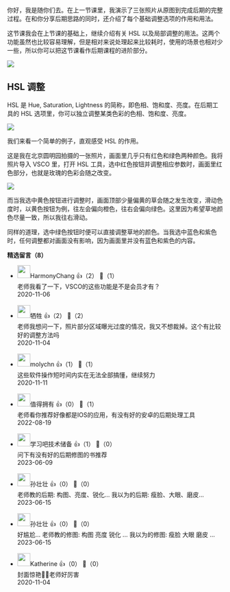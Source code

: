 你好，我是随你们去。在上一节课里，我演示了三张照片从原图到完成后期的完整过程。在和你分享后期思路的同时，还介绍了每个基础调整选项的作用和用法。

这节课我会在上节课的基础上，继续介绍有关 HSL 以及局部调整的用法。这两个功能虽然也比较容易理解，但是相对来说处理起来比较耗时，使用的场景也相对少一些，所以你可以把这节课看作后期课程的进阶部分。

![](https://static001.geekbang.org/resource/image/1d/04/1d18bec45eaf65ca264ce38255e45304.png?wh=1920%2A1080)

## HSL 调整

HSL 是 Hue, Saturation, Lightness 的简称，即色相、饱和度、亮度。在后期工具的 HSL 选项里，你可以独立调整某类色彩的色相、饱和度、亮度。

![](https://static001.geekbang.org/resource/image/ca/ff/caffb4fa846683f37666de54ec630fff.jpg?wh=1529%2A1353)

我们来看一个简单的例子，直观感受 HSL 的作用。

这是我在北京圆明园拍摄的一张照片，画面里几乎只有红色和绿色两种颜色。我将照片导入 VSCO 里，打开 HSL 工具，选中红色按钮并调整相应参数时，画面里红色部分，也就是玫瑰的色彩会随之改变。

![](https://static001.geekbang.org/resource/image/4d/73/4db0d563077b54c90907ba0bc7137973.jpg?wh=1529%2A1353)

而当我选中黄色按钮进行调整时，画面顶部少量偏黄的草会随之发生改变，滑动色度时，以黄色按钮为例，往左会偏向橙色，往右会偏向绿色。这里因为希望草地颜色尽量一致，所以我往右滑动。

同样的道理，选中绿色按钮时便可以直接调整草地的颜色。当我选中蓝色和紫色时，任何调整都对画面没有影响，因为画面里并没有蓝色和紫色的内容。
<div><strong>精选留言（8）</strong></div><ul>
<li><img src="https://static001.geekbang.org/account/avatar/00/0f/46/19/8497686b.jpg" width="30px"><span>HarmonyChang</span> 👍（2） 💬（1）<div>老师我看了一下，VSCO的这些功能是不是会员才有？</div>2020-11-06</li><br/><li><img src="https://static001.geekbang.org/account/avatar/00/18/b5/ca/bba4d696.jpg" width="30px"><span>牺牲</span> 👍（2） 💬（2）<div>老师我想问一下，照片部分区域曝光过度的情况，我又不想裁掉。这个有比较好的调整方法吗</div>2020-11-04</li><br/><li><img src="https://static001.geekbang.org/account/avatar/00/0f/a0/05/eb52e32a.jpg" width="30px"><span>molychn</span> 👍（1） 💬（1）<div>这些软件操作短时间内实在无法全部搞懂，继续努力</div>2020-11-11</li><br/><li><img src="https://static001.geekbang.org/account/avatar/00/1d/3a/f4/b0e5dadb.jpg" width="30px"><span>值得拥有</span> 👍（0） 💬（1）<div>老师看你推荐好像都是IOS的应用，有没有好的安卓的后期处理工具</div>2022-08-19</li><br/><li><img src="https://static001.geekbang.org/account/avatar/00/11/50/6c/3a2db6f7.jpg" width="30px"><span>学习吧技术储备</span> 👍（1） 💬（0）<div>问下有没有好的后期修图的书推荐</div>2023-06-09</li><br/><li><img src="https://static001.geekbang.org/account/avatar/00/18/80/62/417e2104.jpg" width="30px"><span>孙壮壮</span> 👍（0） 💬（0）<div>老师教的后期: 构图、亮度、锐化...
我以为的后期: 瘦脸、大眼、磨皮...</div>2023-06-15</li><br/><li><img src="https://static001.geekbang.org/account/avatar/00/18/80/62/417e2104.jpg" width="30px"><span>孙壮壮</span> 👍（0） 💬（0）<div>好尴尬...
老师教的修图: 构图 亮度 锐化 ...
我以为的修图: 瘦脸 大眼 磨皮 ...</div>2023-06-15</li><br/><li><img src="https://static001.geekbang.org/account/avatar/00/1f/c3/08/74807039.jpg" width="30px"><span>Katherine</span> 👍（0） 💬（0）<div>封面惊艳👍🏻老师好厉害</div>2020-11-04</li><br/>
</ul>